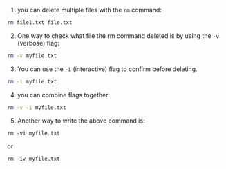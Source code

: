 1. you can delete multiple files with the `rm` command:

```bash
rm file1.txt file.txt
```

2. One way to check what file the rm command deleted is by using the `-v` (verbose) flag:

```bash
rm -v myfile.txt
```

3. You can use the `-i` (interactive) flag to confirm before deleting. 

```bash
rm -i myfile.txt
```

4. you can combine flags together:

```bash
rm -v -i myfile.txt
```

5. Another way to write the above command is:

```
rm -vi myfile.txt
```

or 

```
rm -iv myfile.txt
```